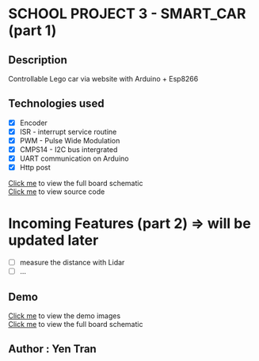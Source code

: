 # SCHOOL PROJECT 3 - SMART_CAR (part 1)
## Description
Controllable Lego car via website with Arduino + Esp8266
## Technologies used
- [x] Encoder
- [x] ISR - interrupt service routine
- [x] PWM - Pulse Wide Modulation
- [x] CMPS14 - I2C bus intergrated
- [x] UART communication on Arduino
- [x] Http post 

[Click me](./schematic) to view the full board schematic</br>
[Click me](./final_files) to view source code </br>

# Incoming Features (part 2) => will be updated later
- [ ] measure the distance with Lidar
- [ ] ...

## Demo
[Click me](./demo) to view the demo images</br>
[Click me](https://drive.google.com/file/d/1Pxb0BjE_jz45RXY0wqWdyZJji9AnxhIb/view?usp=sharing) to view the full board schematic</br>

## Author : Yen Tran
